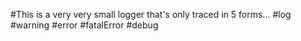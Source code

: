 #This is a very very small logger that's only traced in 5 forms...
#log
#warning
#error
#fatalError
#debug